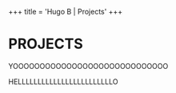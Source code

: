 +++
title = 'Hugo B | Projects'
+++

# PROJECTS

YOOOOOOOOOOOOOOOOOOOOOOOOOOOOO

HELLLLLLLLLLLLLLLLLLLLLLLLO
